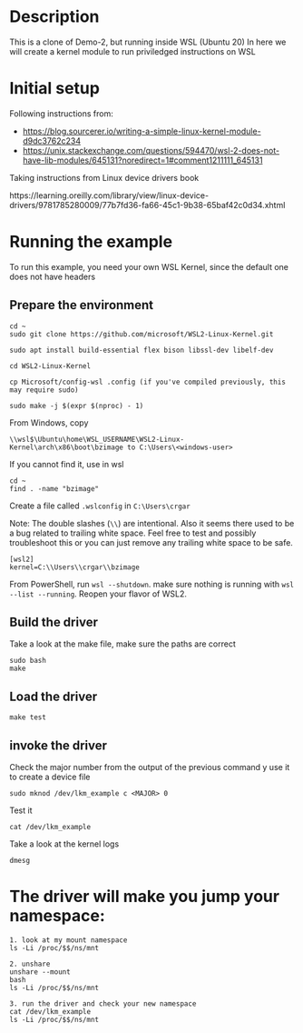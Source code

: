 # Description

This is a clone of Demo-2, but running inside WSL (Ubuntu 20)
In here we will create a kernel module to run priviledged instructions on WSL

# Initial setup
Following instructions from:
* https://blog.sourcerer.io/writing-a-simple-linux-kernel-module-d9dc3762c234 
* https://unix.stackexchange.com/questions/594470/wsl-2-does-not-have-lib-modules/645131?noredirect=1#comment1211111_645131

Taking instructions from Linux device drivers book 
<p>https://learning.oreilly.com/library/view/linux-device-drivers/9781785280009/77b7fd36-fa66-45c1-9b38-65baf42c0d34.xhtml

# Running the example
To run this example, you need your own WSL Kernel, since the default one does not have headers

## Prepare the environment
```
cd ~
sudo git clone https://github.com/microsoft/WSL2-Linux-Kernel.git

sudo apt install build-essential flex bison libssl-dev libelf-dev

cd WSL2-Linux-Kernel

cp Microsoft/config-wsl .config (if you've compiled previously, this may require sudo)

sudo make -j $(expr $(nproc) - 1)
```
From Windows, copy 
```
\\wsl$\Ubuntu\home\WSL_USERNAME\WSL2-Linux-Kernel\arch\x86\boot\bzimage to C:\Users\<windows-user>
```

If you cannot find it, use in wsl
```
cd ~
find . -name "bzimage"
```

Create a file called `.wslconfig` in `C:\Users\crgar` <p>
Note: The double slashes (`\\`) are intentional. Also it seems there used to be a bug related to trailing white space. Feel free to test and possibly troubleshoot this or you can just remove any trailing white space to be safe.
```
[wsl2]
kernel=C:\\Users\\crgar\\bzimage
```

From PowerShell, run `wsl --shutdown`.
make sure nothing is running with `wsl --list --running`.
Reopen your flavor of WSL2.

## Build the driver
Take a look at the make file, make sure the paths are correct
```
sudo bash
make
```

## Load the driver
```
make test
```

## invoke the driver

Check the major number from the output of the previous command y use it to create a device file
```
sudo mknod /dev/lkm_example c <MAJOR> 0
```

Test it
```
cat /dev/lkm_example
```

Take a look at the kernel logs
```
dmesg
```

# The driver will make you jump your namespace:
```
1. look at my mount namespace
ls -Li /proc/$$/ns/mnt

2. unshare
unshare --mount
bash
ls -Li /proc/$$/ns/mnt

3. run the driver and check your new namespace
cat /dev/lkm_example
ls -Li /proc/$$/ns/mnt
```